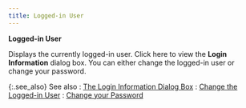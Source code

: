 ```yaml
---
title: Logged-in User
---
```



**Logged-in User**


Displays the currently logged-in user. Click here to view the **Login 
 Information** dialog box. You can either change the logged-in  user or change your password.


{:.see_also}
See also
: [The  Login Information Dialog Box]({{site.wwe_baseurl}}/everest-client/logging-in/the_login_information_dialog_box_status_bar_wwe.html)
: [Change  the Logged-in User]({{site.wwe_baseurl}}/everest-client/logging-in/changing_the_logged_in_user.html)
: [Change  your Password]({{site.wwe_baseurl}}/everest-client/logging-in/change_your_password_status_bar_wwe.html)
